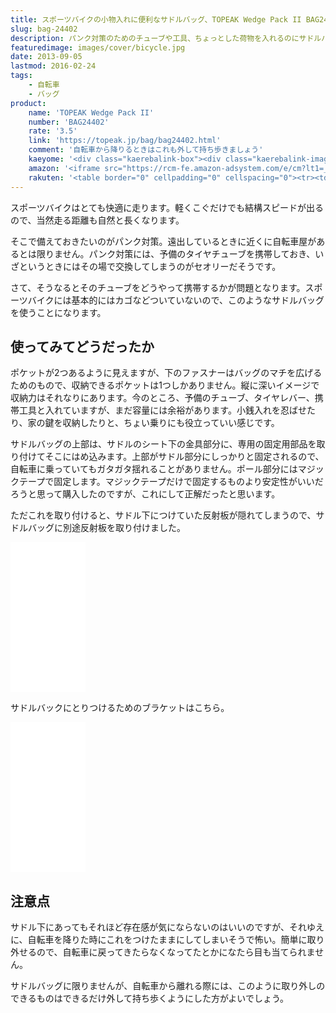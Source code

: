 ```yaml
---
title: スポーツバイクの小物入れに便利なサドルバッグ、TOPEAK Wedge Pack II BAG24402をレビュー
slug: bag-24402
description: パンク対策のためのチューブや工具、ちょっとした荷物を入れるのにサドルバッグを購入しました。サドルの上部に固定するタイプのものなので、走行中にガタガタ揺れないのがいいです。収容力も充分で、荷物入れとして活躍してくれます。
featuredimage: images/cover/bicycle.jpg
date: 2013-09-05
lastmod: 2016-02-24
tags: 
    - 自転車
    - バッグ
product:
    name: 'TOPEAK Wedge Pack II'
    number: 'BAG24402'
    rate: '3.5'
    link: 'https://topeak.jp/bag/bag24402.html'
    comment: '自転車から降りるときはこれも外して持ち歩きましょう'
    kaeyome: '<div class="kaerebalink-box"><div class="kaerebalink-image"><a href="https://www.amazon.co.jp/exec/obidos/ASIN/B002FIS098/illusionspace-22/ref=nosim/" rel="nofollow" target="_blank"><img src="https://ecx.images-amazon.com/images/I/51bsNqpL4hL._SL160_.jpg" style="border: none;" /></a></div><div class="kaerebalink-info"><div class="kaerebalink-name"><a href="https://www.amazon.co.jp/exec/obidos/ASIN/B002FIS098/illusionspace-22/ref=nosim/" rel="nofollow" target="_blank">TOPEAK(トピーク) Wedge Pack II Mサイズ ブラック BAG24402</a><div class="kaerebalink-powered-date">posted with <a href="https://kaereba.com" rel="nofollow" target="_blank">カエレバ</a></div></div><div class="kaerebalink-detail"> TOPEAK(トピーク) 2011-11-08    </div><div class="kaerebalink-link1"><div class="shoplinkamazon"><a href="https://www.amazon.co.jp/gp/search?keywords=BAG24402&__mk_ja_JP=%83J%83%5E%83J%83i&tag=illusionspace-22" rel="nofollow" target="_blank" title="アマゾン" >Amazonで購入</a></div><div class="shoplinkrakuten"><a href="https://hb.afl.rakuten.co.jp/hgc/0e95387f.f2aef20d.0e953880.25e412bd/?pc=http%3A%2F%2Fsearch.rakuten.co.jp%2Fsearch%2Fmall%2FBAG24402%2F-%2Ff.1-p.1-s.1-sf.0-st.A-v.2%3Fx%3D0%26scid%3Daf_ich_link_urltxt%26m%3Dhttp%3A%2F%2Fm.rakuten.co.jp%2F" rel="nofollow" target="_blank" title="楽天市場" >楽天市場で購入</a></div></div></div><div class="booklink-footer" style="clear: left"></div></div>'
    amazon: '<iframe src="https://rcm-fe.amazon-adsystem.com/e/cm?lt1=_blank&bc1=000000&IS2=1&bg1=FFFFFF&fc1=000000&lc1=0000FF&t=illusionspace-22&o=9&p=8&l=as4&m=amazon&f=ifr&ref=ss_til&asins=B002FIS098" style="width:120px;height:240px;" scrolling="no" marginwidth="0" marginheight="0" frameborder="0"></iframe>'
    rakuten: '<table border="0" cellpadding="0" cellspacing="0"><tr><td valign="top"><div style="border:1px solid;margin:0px;padding:6px 0px;width:120px;text-align:center;float:left"><a href="https://hb.afl.rakuten.co.jp/hgc/11b22e15.ced4eb45.11b22e16.6d55e991/?pc=http%3a%2f%2fitem.rakuten.co.jp%2fo-trick%2frr11marui065%2f%3fscid%3daf_link_tbl&m=http%3a%2f%2fm.rakuten.co.jp%2fo-trick%2fi%2f10146662%2f" target="_blank"><img src="https://hbb.afl.rakuten.co.jp/hgb/?pc=http%3a%2f%2fthumbnail.image.rakuten.co.jp%2f%400_mall%2fo-trick%2fcabinet%2fmarui2%2f11marui065.jpg%3f_ex%3d80x80&m=http%3a%2f%2fthumbnail.image.rakuten.co.jp%2f%400_mall%2fo-trick%2fcabinet%2fmarui2%2f11marui065.jpg%3f_ex%3d64x64" alt="【パーツのみを総額1万円で送料無料】TOPEAK（トピーク）サドルバッ..." border="0" style="margin:0px;padding:0px"></a><p style="font-size:12px;line-height:1.4em;text-align:left;margin:0px;padding:2px 6px"><a href="https://hb.afl.rakuten.co.jp/hgc/11b22e15.ced4eb45.11b22e16.6d55e991/?pc=http%3a%2f%2fitem.rakuten.co.jp%2fo-trick%2frr11marui065%2f%3fscid%3daf_link_tbl&m=http%3a%2f%2fm.rakuten.co.jp%2fo-trick%2fi%2f10146662%2f" target="_blank">【パーツのみを総額1万円で送料無料】TOPEAK（トピーク）サドルバッ...</a></div></td></tr></table>'
---
```


スポーツバイクはとても快適に走ります。軽くこぐだけでも結構スピードが出るので、当然走る距離も自然と長くなります。

そこで備えておきたいのがパンク対策。遠出しているときに近くに自転車屋があるとは限りません。パンク対策には、予備のタイヤチューブを携帯しておき、いざというときにはその場で交換してしまうのがセオリーだそうです。

さて、そうなるとそのチューブをどうやって携帯するかが問題となります。スポーツバイクには基本的にはカゴなどついていないので、このようなサドルバッグを使うことになります。

## 使ってみてどうだったか

ポケットが2つあるように見えますが、下のファスナーはバッグのマチを広げるためのもので、収納できるポケットは1つしかありません。縦に深いイメージで収納力はそれなりにあります。今のところ、予備のチューブ、タイヤレバー、携帯工具と入れていますが、まだ容量には余裕があります。小銭入れを忍ばせたり、家の鍵を収納したりと、ちょい乗りにも役立っていい感じです。

サドルバッグの上部は、サドルのシート下の金具部分に、専用の固定用部品を取り付けてそこにはめ込みます。上部がサドル部分にしっかりと固定されるので、自転車に乗っていてもガタガタ揺れることがありません。ポール部分にはマジックテープで固定します。マジックテープだけで固定するものより安定性がいいだろうと思って購入したのですが、これにして正解だったと思います。

ただこれを取り付けると、サドル下につけていた反射板が隠れてしまうので、サドルバッグに別途反射板を取り付けました。

<iframe style="width:120px;height:240px;" marginwidth="0" marginheight="0" scrolling="no" frameborder="0" src="//rcm-fe.amazon-adsystem.com/e/cm?lt1=_blank&bc1=000000&IS2=1&bg1=FFFFFF&fc1=000000&lc1=0000FF&t=illusionspace-22&language=ja_JP&o=9&p=8&l=as4&m=amazon&f=ifr&ref=as_ss_li_til&asins=B004QXH9QK&linkId=3ae92c6a46287024c8e19a372171c08a"></iframe>

サドルバックにとりつけるためのブラケットはこちら。

<iframe style="width:120px;height:240px;" marginwidth="0" marginheight="0" scrolling="no" frameborder="0" src="//rcm-fe.amazon-adsystem.com/e/cm?lt1=_blank&bc1=000000&IS2=1&bg1=FFFFFF&fc1=000000&lc1=0000FF&t=illusionspace-22&language=ja_JP&o=9&p=8&l=as4&m=amazon&f=ifr&ref=as_ss_li_til&asins=B000AR6FW0&linkId=04a1e16726d3fc57af16f842cf7d4ae8"></iframe>

## 注意点

サドル下にあってもそれほど存在感が気にならないのはいいのですが、それゆえに、自転車を降りた時にこれをつけたままにしてしまいそうで怖い。簡単に取り外せるので、自転車に戻ってきたらなくなってたとかになたら目も当てられません。

サドルバッグに限りませんが、自転車から離れる際には、このように取り外しのできるものはできるだけ外して持ち歩くようにした方がよいでしょう。
